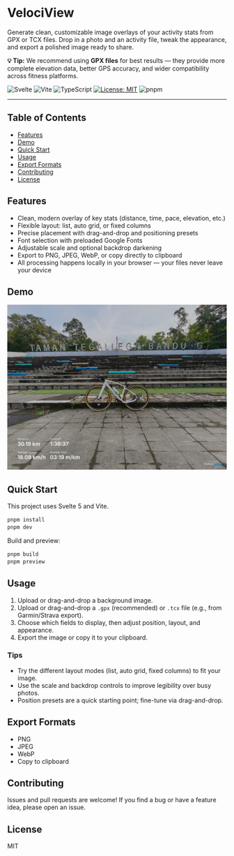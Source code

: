 # VelociView

Generate clean, customizable image overlays of your activity stats from GPX or TCX files. Drop in a photo and an activity file, tweak the appearance, and export a polished image ready to share.

**💡 Tip:** We recommend using **GPX files** for best results — they provide more complete elevation data, better GPS accuracy, and wider compatibility across fitness platforms.

![Svelte](https://img.shields.io/badge/Svelte-F73C00?logo=svelte&logoColor=white)
![Vite](https://img.shields.io/badge/Vite-646CFF?logo=vite&logoColor=white)
![TypeScript](https://img.shields.io/badge/TypeScript-3178C6?logo=typescript&logoColor=white)
[![License: MIT](https://img.shields.io/badge/License-MIT-yellow.svg)](LICENSE)
![pnpm](https://img.shields.io/badge/pnpm-F69220?logo=pnpm&logoColor=white)

---

## Table of Contents

- [Features](#features)
- [Demo](#demo)
- [Quick Start](#quick-start)
- [Usage](#usage)
- [Export Formats](#export-formats)
- [Contributing](#contributing)
- [License](#license)

## Features

- Clean, modern overlay of key stats (distance, time, pace, elevation, etc.)
- Flexible layout: list, auto grid, or fixed columns
- Precise placement with drag-and-drop and positioning presets
- Font selection with preloaded Google Fonts
- Adjustable scale and optional backdrop darkening
- Export to PNG, JPEG, WebP, or copy directly to clipboard
- All processing happens locally in your browser — your files never leave your device

## Demo

![VelociView preview](./static/preview.jpg)

## Quick Start

This project uses Svelte 5 and Vite.

```bash
pnpm install
pnpm dev
```

Build and preview:

```bash
pnpm build
pnpm preview
```

## Usage

1. Upload or drag-and-drop a background image.
2. Upload or drag-and-drop a `.gpx` (recommended) or `.tcx` file (e.g., from Garmin/Strava export).
3. Choose which fields to display, then adjust position, layout, and appearance.
4. Export the image or copy it to your clipboard.

### Tips

- Try the different layout modes (list, auto grid, fixed columns) to fit your image.
- Use the scale and backdrop controls to improve legibility over busy photos.
- Position presets are a quick starting point; fine-tune via drag-and-drop.

## Export Formats

- PNG
- JPEG
- WebP
- Copy to clipboard

## Contributing

Issues and pull requests are welcome! If you find a bug or have a feature idea, please open an issue.

## License

MIT
